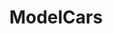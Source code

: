 ---
title: ModelCars
crosslinks:
- modelmakers
- motorcycle_model_kits
- Diecast
- vintageads
- JapanTravel
- Gunpla
---